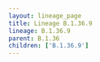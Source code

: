 ```yaml
---
layout: lineage_page
title: Lineage B.1.36.9
lineage: B.1.36.9
parent: B.1.36
children: ['B.1.36.9']
---
```

